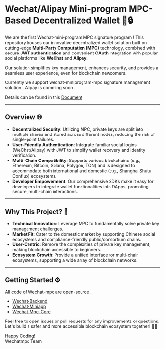 # Wechat/Alipay Mini-program MPC-Based Decentralized Wallet 🚀🔒

We are the first Wechat-mini-program MPC signature program ! This repository houses our innovative decentralized wallet solution built on cutting-edge **Multi-Party Computation (MPC)** technology, combined with secure **JWT authentication** and convenient **OAuth** integration with popular social platforms like **WeChat** and **Alipay**. 

Our solution simplifies key management, enhances security, and provides a seamless user experience, even for blockchain newcomers.

Currently we support wechat-miniprogram-mpc signature management solution . Alipay is comming soon .

Details can be found in this [Document](https://github.com/wechatmpc/wechatmpc-docs/blob/master/%E5%BC%80%E9%A2%98%E6%8A%A5%E5%91%8A.pdf)

---

## Overview 🌐

- **Decentralized Security**: Utilizing MPC, private keys are split into multiple shares and stored across different nodes, reducing the risk of single-point failures.
- **User-Friendly Authentication**: Integrate familiar social logins (WeChat/Alipay) with JWT to simplify wallet recovery and identity verification.
- **Multi-Chain Compatibility**: Supports various blockchains (e.g., Ethereum, Bitcoin, Solana, Polygon, TON) and is designed to accommodate both international and domestic (e.g., Shanghai Shutu Conflux) ecosystems.
- **Developer Empowerment**: Our comprehensive SDKs make it easy for developers to integrate wallet functionalities into DApps, promoting secure, multi-chain interactions.

---

## Why This Project? 🤔

- **Technical Innovation**: Leverage MPC to fundamentally solve private key management challenges.
- **Market Fit**: Cater to the domestic market by supporting Chinese social ecosystems and compliance-friendly public/consortium chains.
- **User-Centric**: Remove the complexities of private key management, making blockchain accessible to beginners.
- **Ecosystem Growth**: Provide a unified interface for multi-chain ecosystems, supporting a wide array of blockchain networks.

---

## Getting Started ⚙️

All code of Wechat-mpc are open-source . 

- [Wechat-Backend](https://github.com/wechatmpc/wechatmpc-backend)
- [Wechat-Miniapp](https://github.com/wechatmpc/wechatmpc-miniapp)
- [Wechat-Mpc-Core](https://github.com/wechatmpc/wechatmpc-wallet-core)

Feel free to open issues or pull requests for any improvements or questions. Let's build a safer and more accessible blockchain ecosystem together! 🎉🔗

Happy Coding!  
Wechatmpc Team  
